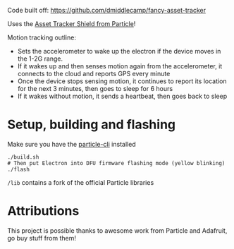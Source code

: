 Code built off: https://github.com/dmiddlecamp/fancy-asset-tracker

Uses the [Asset Tracker Shield from Particle](https://docs.particle.io/datasheets/kits/#electron-asset-tracker)!

Motion tracking outline:

- Sets the accelerometer to wake up the electron if the device moves in the 1-2G range.
- If it wakes up and then senses motion again from the accelerometer, it connects to the cloud and reports GPS every minute
- Once the device stops sensing motion, it continues to report its location for the next 3 minutes, then goes to sleep for 6 hours
- If it wakes without motion, it sends a heartbeat, then goes back to sleep

Setup, building and flashing
===

Make sure you have the [particle-cli](https://github.com/spark/particle-cli) installed

```
./build.sh
# Then put Electron into DFU firmware flashing mode (yellow blinking)
./flash
```

`/lib` contains a fork of the official Particle libraries

Attributions
===

This project is possible thanks to awesome work from Particle and Adafruit, go buy stuff from them!
